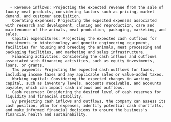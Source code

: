       - Revenue inflows: Projecting the expected revenue from the sale of luxury meat products, considering factors such as pricing, market demand, and customer acquisition.
       Operating expenses: Projecting the expected expenses associated with research and development, cloning and reproduction, care and maintenance of the animals, meat production, packaging, marketing, and sales.
       Capital expenditures: Projecting the expected cash outflows for investments in biotechnology and genetic engineering equipment, facilities for housing and breeding the animals, meat processing and packaging facilities, and marketing and sales infrastructure.
       Financing activities: Considering the cash inflows and outflows associated with financing activities, such as equity investments, loans, or grants.
       Tax payments: Projecting the expected cash outflows for taxes, including income taxes and any applicable sales or value-added taxes.
       Working capital: Considering the expected changes in working capital, such as inventory levels, accounts receivable, and accounts payable, which can impact cash inflows and outflows.
       Cash reserves: Considering the desired level of cash reserves for liquidity and financial stability.
       By projecting cash inflows and outflows, the company can assess its cash position, plan for expenses, identify potential cash shortfalls, and make_informed financial decisions to ensure the business's financial health and sustainability.


